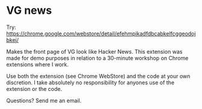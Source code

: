 # VG news

Try: https://chrome.google.com/webstore/detail/efehmpikadfdbcabkelfcggeodojbkej/

Makes the front page of VG look like Hacker News. This extension was made for demo purposes in relation to a 30-minute workshop on Chrome extensions where I work.

Use both the extension (see Chrome WebStore) and the code at your own discretion. I take absolutely no responsibility for anyones use of the extension or the code.

Questions? Send me an email.
